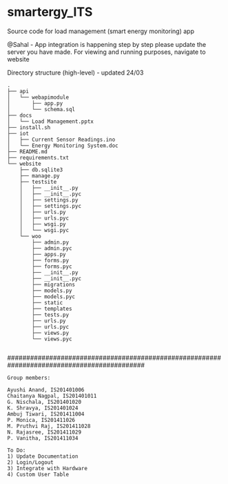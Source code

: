 # smartergy_ITS
Source code for load management (smart energy monitoring) app

@Sahal - App integration is happening step by step please update the server you have made.
For viewing and running purposes, navigate to website

Directory structure (high-level) - updated 24/03

```
.
├── api
│   └── webapimodule
│       ├── app.py
│       └── schema.sql
├── docs
│   └── Load Management.pptx
├── install.sh
├── iot
│   ├── Current Sensor Readings.ino
│   └── Energy Monitoring System.doc
├── README.md
├── requirements.txt
└── website
    ├── db.sqlite3
    ├── manage.py
    ├── testsite
    │   ├── __init__.py
    │   ├── __init__.pyc
    │   ├── settings.py
    │   ├── settings.pyc
    │   ├── urls.py
    │   ├── urls.pyc
    │   ├── wsgi.py
    │   └── wsgi.pyc
    └── woo
        ├── admin.py
        ├── admin.pyc
        ├── apps.py
        ├── forms.py
        ├── forms.pyc
        ├── __init__.py
        ├── __init__.pyc
        ├── migrations
        ├── models.py
        ├── models.pyc
        ├── static
        ├── templates
        ├── tests.py
        ├── urls.py
        ├── urls.pyc
        ├── views.py
        └── views.pyc


```
	
############################################################################################
```
Group members:

Ayushi Anand, IS201401006
Chaitanya Nagpal, IS201401011
G. Nischala, IS201401020
K. Shravya, IS201401024
Ambuj Tiwari, IS201411004
P. Monica, IS201411026
M. Pruthvi Raj, IS201411028
N. Rajasree, IS201411029
P. Vanitha, IS201411034

To Do:
1) Update Documentation
2) Login/Logout
3) Integrate with Hardware
4) Custom User Table
